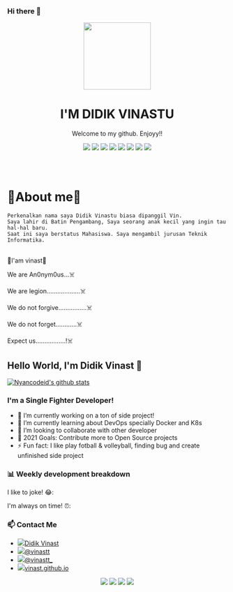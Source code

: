 ### Hi there 👋

<p align="center">
  <img src="https://user-images.githubusercontent.com/50107558/70987321-387b4a80-20f2-11ea-94e0-9a1078e14e37.png" width="154"></center>
  <h1 align="center">I'M DIDIK VINASTU</h1>
  <p align="center">Welcome to my github. Enjoyy!!<p>
  <p align="center">
  <img src="https://img.shields.io/badge/OS-Linux_-blue">&#160<img src="https://img.shields.io/badge/Tools-Docker_-green">&#160<img src="https://img.shields.io/badge/Code-JavaScript_-gold">&#160<img src="https://img.shields.io/badge/Shell-Bash_-orange">&#160<img src="https://img.shields.io/badge/Code-Make_-pink">&#160<img src="https://img.shields.io/badge/Cloud-Computing_-blue">&#160<img src="https://img.shields.io/badge/Code-C++_-yellow">&#160<img src="https://img.shields.io/badge/Code-C_-purple"></center>


<br><br>

  # 👻About me👻
  ```
  Perkenalkan nama saya Didik Vinastu biasa dipanggil Vin. 
  Saya lahir di Batin Pengambang, Saya seorang anak kecil yang ingin tau hal-hal baru. 
  Saat ini saya berstatus Mahasiswa. Saya mengambil jurusan Teknik Informatika.
  ```

<p><br>👻I'am vinast👻</br>
<span><p>We are An0nym0us...☠️</p></span>
<p>We are legion...................☠️</p>
<p>We do not forgive................☠️</p>
<p>We do not forget............☠️</p>
<p>Expect us.................!☠️</p>

## Hello World, I'm Didik Vinast 👋

[![Nyancodeid's github stats](https://github-readme-stats.vercel.app/api?username=vinast)](https://github.com/vinast/vinast)

### I'm a Single Fighter Developer!
- 🔭 I’m currently working on a ton of side project!
- 🌱 I’m currently learning about DevOps specially Docker and K8s
- 👯 I’m looking to collaborate with other developer
- 🥅 2021 Goals: Contribute more to Open Source projects
- ⚡ Fun fact: I like play fotball & volleyball, finding bug and create unfinished side project 

### 📊 Weekly development breakdown

<p>I like to joke! 😂:</p>
<p>I'm always on time! ⏰:</p>

### 📫 Contact Me
- <img src="https://img.icons8.com/ios-glyphs/30/000000/facebook-new.png"/>[Didik Vinast](https://www.facebook.com/profile.php?id=100026730090913)
- <img src="https://img.icons8.com/material-outlined/30/000000/twitter.png"/>[@vinastt](https://twitter.com/vinastt)
- <img src="https://img.icons8.com/material-outlined/30/000000/instagram-new.png"/>[@vinastt_](https://instagram.com/vinastt_)
- <img src="https://img.icons8.com/material-outlined/30/000000/domain.png"/>[vinast.github.io](https://vinast.github.io/)

<p align="center">
  <img src="https://img.shields.io/badge/Instagram-vinastt_ _-red">&#160<img src="https://img.shields.io/badge/Twitter-vinastt_-red">&#160<img src="https://img.shields.io/badge/Email-dvvinas2@gmail.com_-red">&#160<img src="https://img.shields.io/badge/Facebook-Didik Vinast_-red"></center>

